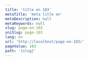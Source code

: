 ```yaml
---
title: 'title en 103'
metaTitle: 'meta title en'
metaDescription: null
metaKeywords: null
slug: page-en-103
uniSlug: page-103
lang: en
url: 'http://localhost/page-en-103/'
pageValue: 103
path: '{slug}'
---
```

